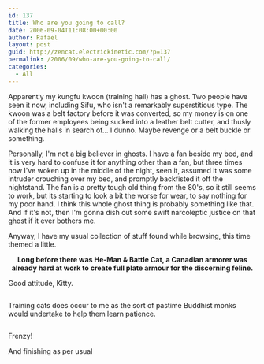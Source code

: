 ```yaml
---
id: 137
title: Who are you going to call?
date: 2006-09-04T11:08:00+00:00
author: Rafael
layout: post
guid: http://zencat.electrickinetic.com/?p=137
permalink: /2006/09/who-are-you-going-to-call/
categories:
  - All
---
```

Apparently my kungfu kwoon (training hall) has a ghost. Two people have seen it now, including Sifu, who isn't a remarkably superstitious type. The kwoon was a belt factory before it was converted, so my money is on one of the former employees being sucked into a leather belt cutter, and thusly walking the halls in search of... I dunno. Maybe revenge or a belt buckle or something.

Personally, I'm not a big believer in ghosts. I have a fan beside my bed, and it is very hard to confuse it for anything other than a fan, but three times now I've woken up in the middle of the night, seen it, assumed it was some intruder crouching over my bed, and promptly backfisted it off the nightstand. The fan is a pretty tough old thing from the 80's, so it still seems to work, but its starting to look a bit the worse for wear, to say nothing for my poor hand. I think this whole ghost thing is probably something like that. And if it's not, then I'm gonna dish out some swift narcoleptic justice on that ghost if it ever bothers me.

Anyway, I have my usual collection of stuff found while browsing, this time themed a little.

<center><b>
Long before there was He-Man &amp; Battle Cat, a Canadian armorer was already hard at work to create full plate armour for the discerning feline.</b></center><img src="http://img.photobucket.com/albums/v384/zen_cat/catarmour.jpg" alt="" />

Good attitude, Kitty.

<img src="http://img.photobucket.com/albums/v384/zen_cat/cru-1155069639_i_9919.jpg" alt="" />

Training cats does occur to me as the sort of pastime Buddhist monks would undertake to help them learn patience.

<img src="http://img.photobucket.com/albums/v384/zen_cat/monkcat.jpg" alt="" />

Frenzy!
<img src="http://img.photobucket.com/albums/v384/zen_cat/frenzy.jpg" alt="" />

And finishing as per usual

<img src="http://img.photobucket.com/albums/v384/zen_cat/7a8d50e90414.jpg" alt="" />